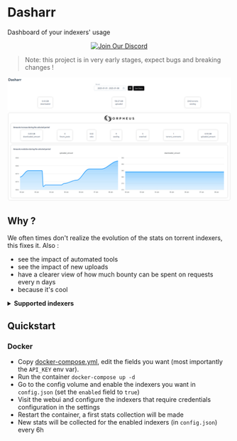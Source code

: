 # Dasharr

 Dashboard of your indexers' usage

 <p align="center">
  <a href="https://discord.gg/4vd7qAaFwX">
    <img src="https://img.shields.io/badge/Discord-Chat-5865F2?logo=discord&logoColor=white" alt="Join Our Discord">
  </a>
</p>

 > Note: this project is in very early stages, expect bugs and breaking changes !

 ![header](images/0.png)
 ![header](images/1.png)

## Why ?

We often times don't realize the evolution of the stats on torrent indexers, this fixes it. Also :

- see the impact of automated tools
- see the impact of new uploads
- have a clearer view of how much bounty can be spent on requests every n days
- because it's cool

 <details> <summary> <b> Supported indexers </b> </summary>

 * Aither
 * AR
 * ANT
 * BLU
 * BTN
 * GGn
 * ItaTorrents
 * LST
 * MAM
 * OPS
 * OTW
 * RED
 * seedpool

</details>



 ## Quickstart

 ### Docker

- Copy [docker-compose.yml](./docker-compose.yml), edit the fields you want (most importantly the `API_KEY` env var).
- Run the container `docker-compose up -d`
- Go to the config volume and enable the indexers you want in `config.json` (set the `enabled` field to `true`)
- Visit the webui and configure the indexers that require credentials configuration in the settings
- Restart the container, a first stats collection will be made
- New stats will be collected for the enabled indexers (in `config.json`) every 6h